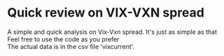# Quick review on VIX-VXN spread
A simple and quick analysis on Vix-Vxn spread. It's just as simple as that\
Feel free to use the code as you prefer\
The actual data is in the csv file 'vixcurrent'.
